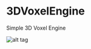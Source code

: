 # 3DVoxelEngine
Simple 3D Voxel Engine

![alt tag](http://image.noelshack.com/fichiers/2016/28/1468538938-screenshot.png)
